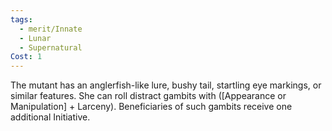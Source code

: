 ```yaml
---
tags:
  - merit/Innate
  - Lunar
  - Supernatural
Cost: 1
---
```

The mutant has an anglerfish-like lure, bushy tail, startling eye markings, or similar features. She can roll distract gambits with ([Appearance or Manipulation] + Larceny). Beneficiaries of such gambits receive one additional Initiative.